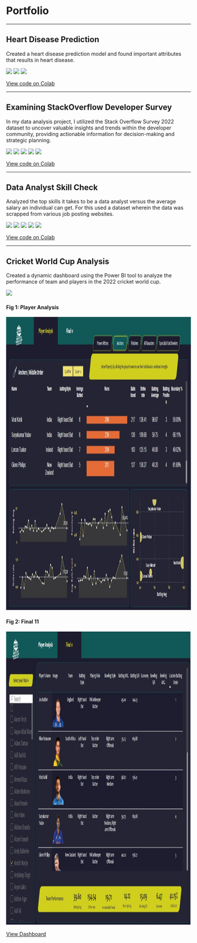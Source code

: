 # Portfolio

---

## Heart Disease Prediction

Created a heart disease prediction model and found important attributes that results in heart disease.

[![](https://img.shields.io/badge/Python-white?logo=Python)](#) [![](https://img.shields.io/badge/Jupyter-white?logo=Jupyter)](#) [![](https://img.shields.io/badge/scikit--learn-white?logo=scikit-learn)](#)


[View code on Colab](https://colab.research.google.com/drive/15kAGFC7SCledLDEHm6rQUeXAw07yTgJC)

---

## Examining StackOverflow Developer Survey
In my data analysis project, I utilized the Stack Overflow Survey 2022 dataset to uncover valuable insights and trends within the developer community, providing actionable information for decision-making and strategic planning.

[![](https://img.shields.io/badge/Python-white?logo=Python)](#)  [![](https://img.shields.io/badge/scikit--learn-white?logo=scikit-learn)](#) [![](https://img.shields.io/badge/pandas-blue?logo=pandas&logoColor=white)](#)
 [![](https://img.shields.io/badge/NumPy-blue?logo=numpy&logoColor=white)](#)
 [![](https://img.shields.io/badge/Google_Colab-white?logo=google-colab)](#)  

[View code on Colab](https://colab.research.google.com/drive/1mXNlNn0fyD99eSKxIF-_ITUMlNAziy5Y#scrollTo=oU_9c5ekDh9W)

---

## Data Analyst Skill Check
Analyzed the top skills it takes to be a data analyst versus the average salary an individual can get. For this used a dataset wherein the data was scrapped from various job posting websites. 

[![](https://img.shields.io/badge/Python-white?logo=Python)](#)  [![](https://img.shields.io/badge/scikit--learn-white?logo=scikit-learn)](#) [![](https://img.shields.io/badge/pandas-blue?logo=pandas&logoColor=white)](#)
 [![](https://img.shields.io/badge/NumPy-blue?logo=numpy&logoColor=white)](#)
 [![](https://img.shields.io/badge/Google_Colab-white?logo=google-colab)](#) 
 
[View code on Colab](https://colab.research.google.com/drive/1pC9ljgZLYrP3rh-liqiY4oDW_Ee7O4b1#scrollTo=KI_t7UNLiT_7)

---

## Cricket World Cup Analysis
Created a dynamic dashboard using the Power BI tool to analyze the performance of team and players in the 2022 cricket world cup.

[![](https://img.shields.io/badge/PowerBI-white?logo=PowerBI)](#)

#### Fig 1: Player Analysis
<img src="images/player_analysis.jpg?raw=true" width="1000" height="800"/>

#### Fig 2: Final 11
<img src="images/final_11.jpg?raw=true" width="1000" height="800" />

<a href="WorldCup_Analysis.pbix" download>View Dashboard</a>





